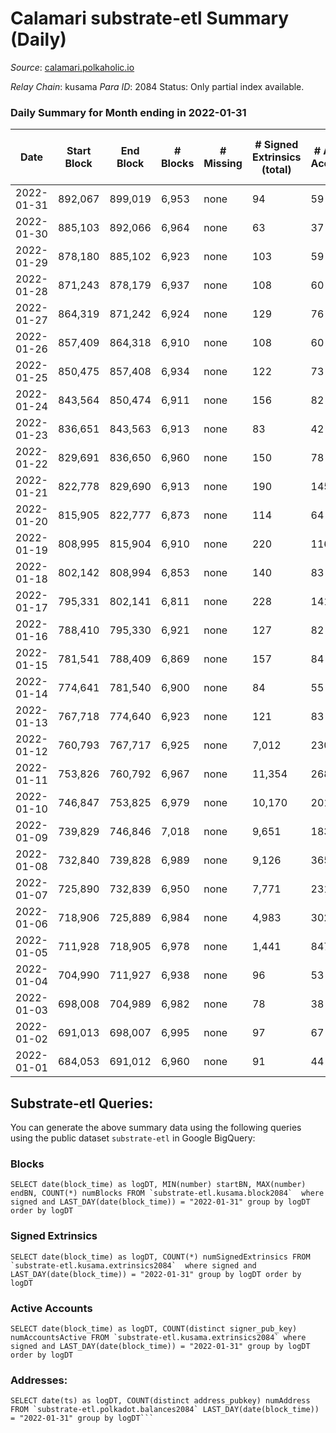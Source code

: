 # Calamari substrate-etl Summary (Daily)

_Source_: [calamari.polkaholic.io](https://calamari.polkaholic.io)

*Relay Chain*: kusama
*Para ID*: 2084
Status: Only partial index available.


### Daily Summary for Month ending in 2022-01-31


| Date | Start Block | End Block | # Blocks | # Missing | # Signed Extrinsics (total) | # Active Accounts | # Addresses with Balances | # Events | # Transfers | # XCM Transfers In | # XCM Transfers Out |
| ---- | ----------- | --------- | -------- | --------- | --------------------------- | ----------------- | ------------------------- | -------- | ----------- | ------------------ | ------------------- |
| 2022-01-31 | 892,067 | 899,019 | 6,953 | none | 94 | 59 | 20,603 | 14,286 | 63 ($17,421.94) |   |   |
| 2022-01-30 | 885,103 | 892,066 | 6,964 | none | 63 | 37 | 20,596 | 14,189 | 34 ($9,533.21) |   |   |
| 2022-01-29 | 878,180 | 885,102 | 6,923 | none | 103 | 59 |  | 14,277 | 76 ($17,704.52) |   |   |
| 2022-01-28 | 871,243 | 878,179 | 6,937 | none | 108 | 60 | 20,575 | 14,311 | 74 ($313,707) |   |   |
| 2022-01-27 | 864,319 | 871,242 | 6,924 | none | 129 | 76 | 20,567 | 14,347 | 63 ($14,716.45) |   |   |
| 2022-01-26 | 857,409 | 864,318 | 6,910 | none | 108 | 60 |  | 14,284 | 75 ($122,780) |   |   |
| 2022-01-25 | 850,475 | 857,408 | 6,934 | none | 122 | 73 | 20,535 | 14,404 | 84 ($198,282) |   |   |
| 2022-01-24 | 843,564 | 850,474 | 6,911 | none | 156 | 82 | 20,508 | 14,492 | 105 ($17,031.52) |   |   |
| 2022-01-23 | 836,651 | 843,563 | 6,913 | none | 83 | 42 | 20,481 | 14,183 | 63 ($39,307.20) |   |   |
| 2022-01-22 | 829,691 | 836,650 | 6,960 | none | 150 | 78 | 20,466 | 14,599 | 128 ($172,681) |   |   |
| 2022-01-21 | 822,778 | 829,690 | 6,913 | none | 190 | 145 | 20,428 | 14,625 | 167 ($150,528) |   |   |
| 2022-01-20 | 815,905 | 822,777 | 6,873 | none | 114 | 64 | 20,408 | 14,240 | 74 ($199,898) |   |   |
| 2022-01-19 | 808,995 | 815,904 | 6,910 | none | 220 | 116 |  | 14,735 | 84 ($52,981.44) |   |   |
| 2022-01-18 | 802,142 | 808,994 | 6,853 | none | 140 | 83 | 20,365 | 14,302 | 86 ($48,115.99) |   |   |
| 2022-01-17 | 795,331 | 802,141 | 6,811 | none | 228 | 141 | 20,348 | 14,593 | 132 ($119,805) |   |   |
| 2022-01-16 | 788,410 | 795,330 | 6,921 | none | 127 | 82 | 20,304 | 14,389 | 81 ($41,891.36) |   |   |
| 2022-01-15 | 781,541 | 788,409 | 6,869 | none | 157 | 84 | 20,282 | 14,405 | 106 ($140,296) |   |   |
| 2022-01-14 | 774,641 | 781,540 | 6,900 | none | 84 | 55 | 20,260 | 14,160 | 42 ($15,480.10) |   |   |
| 2022-01-13 | 767,718 | 774,640 | 6,923 | none | 121 | 83 | 20,245 | 14,359 | 68 ($134,713) |   |   |
| 2022-01-12 | 760,793 | 767,717 | 6,925 | none | 7,012 | 230 | 20,230 | 35,225 | 233 ($264,665) |   |   |
| 2022-01-11 | 753,826 | 760,792 | 6,967 | none | 11,354 | 268 | 20,203 | 48,274 | 136 ($127,206) |   |   |
| 2022-01-10 | 746,847 | 753,825 | 6,979 | none | 10,170 | 201 | 20,173 | 44,643 | 65 ($74,200.58) |   |   |
| 2022-01-09 | 739,829 | 746,846 | 7,018 | none | 9,651 | 183 | 20,153 | 43,182 | 65 ($13,707.83) |   |   |
| 2022-01-08 | 732,840 | 739,828 | 6,989 | none | 9,126 | 365 | 20,114 | 41,702 | 210 ($702,976) |   |   |
| 2022-01-07 | 725,890 | 732,839 | 6,950 | none | 7,771 | 231 | 20,095 | 37,493 | 103 ($32,046.05) |   |   |
| 2022-01-06 | 718,906 | 725,889 | 6,984 | none | 4,983 | 302 | 20,065 | 29,395 | 138 ($165,968) |   |   |
| 2022-01-05 | 711,928 | 718,905 | 6,978 | none | 1,441 | 847 | 20,011 | 19,140 | 634 ($335,512) |   |   |
| 2022-01-04 | 704,990 | 711,927 | 6,938 | none | 96 | 53 | 19,929 | 14,206 | 61 ($109,944) |   |   |
| 2022-01-03 | 698,008 | 704,989 | 6,982 | none | 78 | 38 | 19,918 | 14,232 | 52 ($32,845.52) |   |   |
| 2022-01-02 | 691,013 | 698,007 | 6,995 | none | 97 | 67 | 19,915 | 14,352 | 74 ($64,449.40) |   |   |
| 2022-01-01 | 684,053 | 691,012 | 6,960 | none | 91 | 44 | 19,910 | 14,333 | 83 ($125,139) |   |   |

## Substrate-etl Queries:
You can generate the above summary data using the following queries using the public dataset `substrate-etl` in Google BigQuery:


### Blocks
```
SELECT date(block_time) as logDT, MIN(number) startBN, MAX(number) endBN, COUNT(*) numBlocks FROM `substrate-etl.kusama.block2084`  where signed and LAST_DAY(date(block_time)) = "2022-01-31" group by logDT order by logDT
```


### Signed Extrinsics
```
SELECT date(block_time) as logDT, COUNT(*) numSignedExtrinsics FROM `substrate-etl.kusama.extrinsics2084`  where signed and LAST_DAY(date(block_time)) = "2022-01-31" group by logDT order by logDT
```


### Active Accounts
```
SELECT date(block_time) as logDT, COUNT(distinct signer_pub_key) numAccountsActive FROM `substrate-etl.kusama.extrinsics2084` where signed and LAST_DAY(date(block_time)) = "2022-01-31" group by logDT order by logDT
```


### Addresses:
```
SELECT date(ts) as logDT, COUNT(distinct address_pubkey) numAddress FROM `substrate-etl.polkadot.balances2084` LAST_DAY(date(block_time)) = "2022-01-31" group by logDT```

